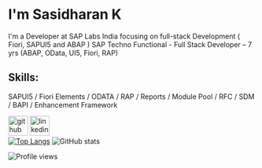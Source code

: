 # I'm Sasidharan K
   I'm a Developer at SAP Labs India focusing on full-stack Development ( Fiori, SAPUI5 and ABAP )
   SAP Techno Functional - Full Stack Developer – 7 yrs (ABAP, OData, UI5, Fiori, RAP)

## Skills: 
SAPUI5 / Fiori Elements / ODATA / RAP / Reports / Module Pool / RFC / SDM / BAPI / Enhancement Framework



[<img src='https://cdn.jsdelivr.net/npm/simple-icons@3.0.1/icons/github.svg' alt='github' height='40'>](https://github.com/Sasidharan18)  [<img src='https://cdn.jsdelivr.net/npm/simple-icons@3.0.1/icons/linkedin.svg' alt='linkedin' height='40'>](https://www.linkedin.com/in/http://www.linkedin.com/in/sasidharan-k-3537689a/)  
[![Top Langs](https://github-readme-stats.vercel.app/api/top-langs/?username=Sasidharan18)](https://github.com/anuraghazra/github-readme-stats) ![GitHub stats](https://github-readme-stats.vercel.app/api?username=Sasidharan18&show_icons=true&count_private=true)  

![Profile views](https://gpvc.arturio.dev/Sasidharan18)  
